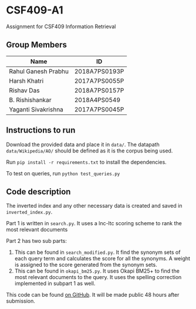 # CSF409-A1
Assignment for CSF409 Information Retrieval

## Group Members

|Name|ID|
|---|---|
|Rahul Ganesh Prabhu|2018A7PS0193P|
|Harsh Khatri |2017A7PS0055P|
|Rishav Das |2018A7PS0157P|
|B. Rishishankar |2018A4PS0549|
|Yaganti Sivakrishna|2017A7PS0045P|

## Instructions to run

Download the provided data and place it in `data/`. The datapath `data/Wikipedia/AO/` should be defined as it is the corpus being used.

Run `pip install -r requirements.txt` to install the dependencies.

To test on queries, run `python test_queries.py`

## Code description

The inverted index and any other necessary data is created and saved in `inverted_index.py`. 

Part 1 is written in `search.py`. It uses a lnc-ltc scoring scheme to rank the most relevant documents

Part 2 has two sub parts:

1. This can be found in `search_modified.py`. It find the synonym sets of each query term and calculates the score for all the synonyms. A weight is assigned to the score generated from the synonym sets.
2. This can be found in `okapi_bm25.py`. It uses Okapi BM25+ to find the most relevant documents to the query. It uses the spelling correction implemented in subpart 1 as well.

This code can be found [on GitHub](https://github.com/favre49/CSF409-A1). It will be made public 48 hours after submission.
